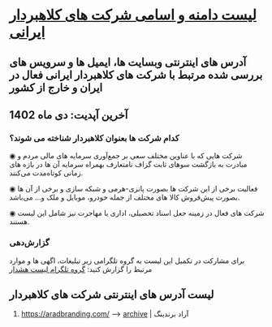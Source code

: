 
# [لیست دامنه و اسامی شرکت های کلاهبردار ایرانی](#لیست-آدرس-های-اینترنتی-شرکت-های-کلاهبردار) 
## آدرس های اینترنتی وبسایت ها، ایمیل ها و سرویس های  بررسی شده مرتبط با شرکت های کلاهبردار ایرانی فعال در ایران و خارج از کشور
## آخرین آپدیت: دی ماه 1402
### کدام شرکت ها بعنوان کلاهبردار شناخته می شوند؟
◉ شرکت هایی که با عناوین مختلف سعی بر جمع‌آوری سرمایه های مالی مردم و مبادرت به بازگشت سوهای ثابت گزاف نامتعارف بهمراه سرمایه آن ها در بازه های زمانی کوتاه‌مدت می‌کنند.

◉ فعالیت برخی از این شرکت ها بصورت پانزی-هرمی و شبکه سازی و برخی از آن ها بصورت پیش‌فروش کالا های مختلف از جمله خودرو، موبایل و ملک و... می‌باشد.

◉ شرکت های فعال در زمینه جعل اسناد تحصیلی، اداری یا مهاجرت نیز شامل این لیست هستند.

### گزارش‌دهی

برای مشارکت در تکمیل این لیست به گروه تلگرامی زیر تبلیغات، اگهی ها و موارد مرتبط را گزارش کنید:
[ گروه تلگرام لیست هشدار](https://t.me/warning_list) 

## 
## لیست آدرس های اینترنتی شرکت های کلاهبردار
1. https://aradbranding.com/ --> [archive](https://archive.is/V0lNn) | آراد برندینگ
